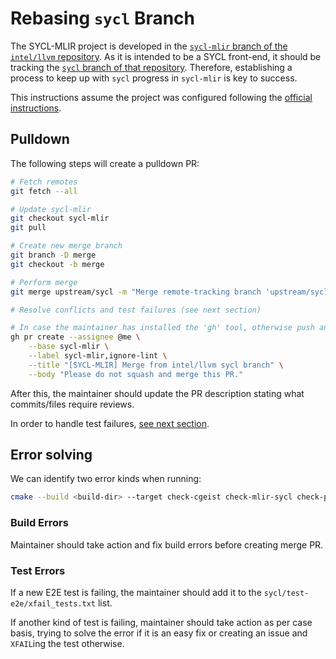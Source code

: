 # Rebasing `sycl` Branch

The SYCL-MLIR project is developed in the [`sycl-mlir` branch of the `intel/llvm`
repository](https://github.com/intel/llvm/tree/sycl-mlir). As it is intended to be a SYCL front-end,
it should be tracking the [`sycl` branch of that
repository](https://github.com/intel/llvm/tree/sycl). Therefore, establishing a process to keep up
with `sycl` progress in `sycl-mlir` is key to success.

This instructions assume the project was configured following the [official
instructions](./developer/ContributeToSYCLMLIR.md).

## Pulldown

The following steps will create a pulldown PR:

```bash
# Fetch remotes
git fetch --all

# Update sycl-mlir
git checkout sycl-mlir
git pull

# Create new merge branch
git branch -D merge
git checkout -b merge

# Perform merge
git merge upstream/sycl -m "Merge remote-tracking branch 'upstream/sycl' into 'sycl-mlir'"

# Resolve conflicts and test failures (see next section)

# In case the maintainer has installed the 'gh' tool, otherwise push and create PR manually
gh pr create --assignee @me \
    --base sycl-mlir \
    --label sycl-mlir,ignore-lint \
    --title "[SYCL-MLIR] Merge from intel/llvm sycl branch" \
    --body "Please do not squash and merge this PR."

```

After this, the maintainer should update the PR description stating what commits/files require
reviews.

In order to handle test failures, [see next section](#error-solving).

## Error solving

We can identify two error kinds when running:

```bash
cmake --build <build-dir> --target check-cgeist check-mlir-sycl check-polygeist check-clang check-mlir
```

### Build Errors

Maintainer should take action and fix build errors before creating merge PR.

### Test Errors

If a new E2E test is failing, the maintainer should add it to the `sycl/test-e2e/xfail_tests.txt`
list.

If another kind of test is failing, maintainer should take action as per case basis, trying to solve
the error if it is an easy fix or creating an issue and `XFAIL`ing the test otherwise.
